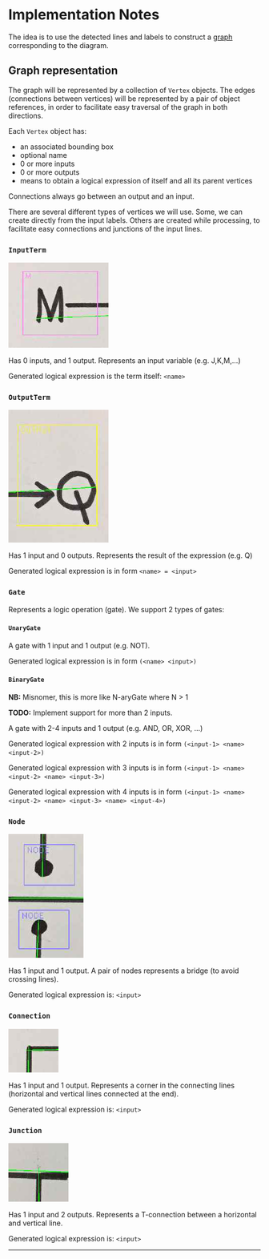 Implementation Notes
====================

The idea is to use the detected lines and labels to construct a [graph](https://en.wikipedia.org/wiki/Graph_theory)
corresponding to the diagram.

## Graph representation

The graph will be represented by a collection of `Vertex` objects.
The edges (connections between vertices) will be represented by a pair of object references,
in order to facilitate easy traversal of the graph in both directions.

Each `Vertex` object has:
* an associated bounding box
* optional name
* 0 or more inputs
* 0 or more outputs
* means to obtain a logical expression of itself and all its parent vertices

Connections always go between an output and an input.

There are several different types of vertices we will use. Some, we can create directly from the input labels.
Others are created while processing, to facilitate easy connections and junctions of the input lines.

### `InputTerm`

![Image](img/example_input.jpg)

Has 0 inputs, and 1 output. Represents an input variable (e.g. J,K,M,...)

Generated logical expression is the term itself: `<name>`

### `OutputTerm`

![Image](img/example_output.jpg)

Has 1 input and 0 outputs. Represents the result of the expression (e.g. Q)

Generated logical expression is in form `<name> = <input>`

### `Gate`

Represents a logic operation (gate). We support 2 types of gates:

#### `UnaryGate`

A gate with 1 input and 1 output (e.g. NOT).

Generated logical expression is in form `(<name> <input>)`

#### `BinaryGate`

**NB:** Misnomer, this is more like N-aryGate where N > 1

**TODO:** Implement support for more than 2 inputs.

A gate with 2-4 inputs and 1 output (e.g. AND, OR, XOR, ...)

Generated logical expression with 2 inputs is in form `(<input-1> <name> <input-2>)`

Generated logical expression with 3 inputs is in form `(<input-1> <name> <input-2> <name> <input-3>)`

Generated logical expression with 4 inputs is in form `(<input-1> <name> <input-2> <name> <input-3> <name> <input-4>)`

### `Node`

![Image](img/example_node_pair.jpg)

Has 1 input and 1 output. A pair of nodes represents a bridge (to avoid crossing lines).

Generated logical expression is: `<input>`

### `Connection`

![Image](img/example_connection.jpg)

Has 1 input and 1 output. Represents a corner in the connecting lines (horizontal and vertical lines connected at the end).

Generated logical expression is: `<input>`

### `Junction`

![Image](img/example_junction.jpg)

Has 1 input and 2 outputs. Represents a T-connection between a horizontal and vertical line.

Generated logical expression is: `<input>`

----

